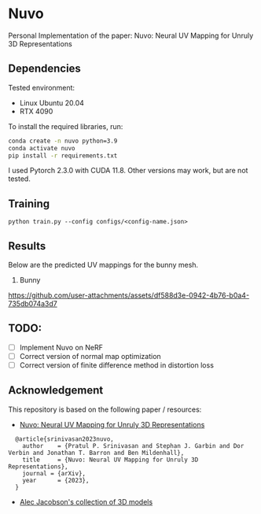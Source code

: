 # Nuvo
Personal Implementation of the paper: Nuvo: Neural UV Mapping for Unruly 3D Representations

## Dependencies
Tested environment:
- Linux Ubuntu 20.04
- RTX 4090

To install the required libraries, run:
```bash
conda create -n nuvo python=3.9
conda activate nuvo
pip install -r requirements.txt
```

I used Pytorch 2.3.0 with CUDA 11.8. Other versions may work, but are not tested.

## Training
```
python train.py --config configs/<config-name.json>
```

## Results
Below are the predicted UV mappings for the bunny mesh.
1. Bunny

https://github.com/user-attachments/assets/df588d3e-0942-4b76-b0a4-735db074a3d7

## TODO:
- [ ] Implement Nuvo on NeRF
- [ ] Correct version of normal map optimization
- [ ] Correct version of finite difference method in distortion loss

## Acknowledgement

This repository is based on the following paper / resources:
-  [Nuvo: Neural UV Mapping for Unruly 3D Representations](https://pratulsrinivasan.github.io/nuvo/)
```
  @article{srinivasan2023nuvo,
    author    = {Pratul P. Srinivasan and Stephan J. Garbin and Dor Verbin and Jonathan T. Barron and Ben Mildenhall},
    title     = {Nuvo: Neural UV Mapping for Unruly 3D Representations},
    journal = {arXiv},
    year      = {2023},
  }
```

- [Alec Jacobson's collection of 3D models](https://github.com/alecjacobson/common-3d-test-models)
